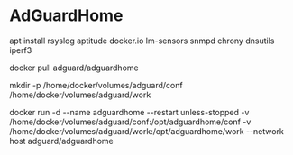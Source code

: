 # AdGuardHome

apt install rsyslog aptitude docker.io lm-sensors snmpd chrony dnsutils iperf3

docker pull adguard/adguardhome

mkdir -p /home/docker/volumes/adguard/conf /home/docker/volumes/adguard/work

docker run -d --name adguardhome --restart unless-stopped -v /home/docker/volumes/adguard/conf:/opt/adguardhome/conf -v /home/docker/volumes/adguard/work:/opt/adguardhome/work --network host adguard/adguardhome
